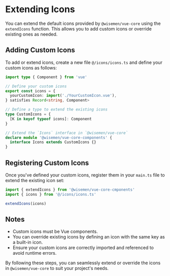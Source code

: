 # Extending Icons

You can extend the default icons provided by `@wisemen/vue-core` using the `extendIcons` function. This allows you to add custom icons or override existing ones as needed.

## Adding Custom Icons

To add or extend icons, create a new file `@/icons/icons.ts` and define your custom icons as follows:

```ts
import type { Component } from 'vue'

// Define your custom icons
export const icons = {
  yourCustomIcon: import('./YourCustomIcon.vue'),
} satisfies Record<string, Component>

// Define a type to extend the existing icons
type CustomIcons = {
  [K in keyof typeof icons]: Component
}

// Extend the `Icons` interface in `@wisemen/vue-core`
declare module '@wisemen/vue-core-components' {
  interface Icons extends CustomIcons {}
}
```

## Registering Custom Icons

Once you've defined your custom icons, register them in your `main.ts` file to extend the existing icon set:

```ts
import { extendIcons } from '@wisemen/vue-core-cmponents'
import { icons } from '@/icons/icons.ts'

extendIcons(icons)
```

## Notes
- Custom icons must be Vue components.
- You can override existing icons by defining an icon with the same key as a built-in icon.
- Ensure your custom icons are correctly imported and referenced to avoid runtime errors.

By following these steps, you can seamlessly extend or override the icons in `@wisemen/vue-core` to suit your project's needs.